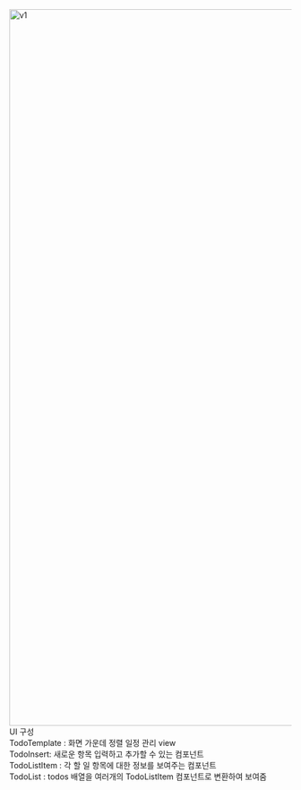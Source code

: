 <img width="1277" alt="v1" src="https://user-images.githubusercontent.com/48181483/85524464-28b16580-b643-11ea-9c5f-d86b60c6f8cd.png">
<br>
UI 구성
<br>
TodoTemplate : 화면 가운데 정렬 일정 관리 view
<br>
TodoInsert: 새로운 항목 입력하고 추가할 수 있는 컴포넌트
<br>
TodoListItem : 각 할 일 항목에 대한 정보를 보여주는 컴포넌트
<br>
TodoList : todos 배열을 여러개의 TodoListItem 컴포넌트로 변환하여 보여줌
